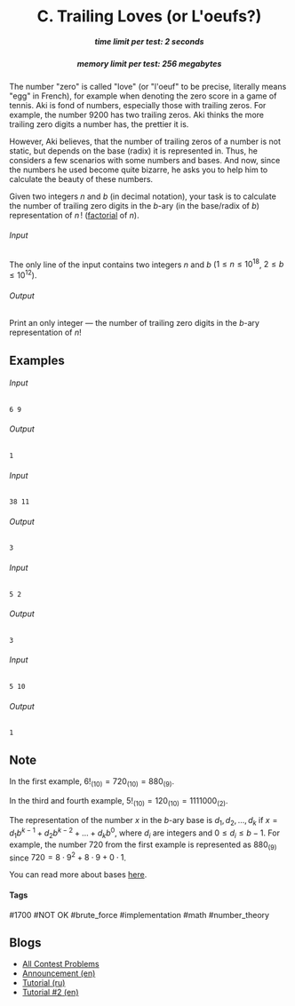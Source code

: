 <h1 style='text-align: center;'> C. Trailing Loves (or L'oeufs?)</h1>

<h5 style='text-align: center;'>time limit per test: 2 seconds</h5>
<h5 style='text-align: center;'>memory limit per test: 256 megabytes</h5>

 The number "zero" is called "love" (or "l'oeuf" to be precise, literally means "egg" in French), for example when denoting the zero score in a game of tennis. Aki is fond of numbers, especially those with trailing zeros. For example, the number $9200$ has two trailing zeros. Aki thinks the more trailing zero digits a number has, the prettier it is.

However, Aki believes, that the number of trailing zeros of a number is not static, but depends on the base (radix) it is represented in. Thus, he considers a few scenarios with some numbers and bases. And now, since the numbers he used become quite bizarre, he asks you to help him to calculate the beauty of these numbers.

Given two integers $n$ and $b$ (in decimal notation), your task is to calculate the number of trailing zero digits in the $b$-ary (in the base/radix of $b$) representation of $n\,!$ ([factorial](https://en.wikipedia.org/wiki/Factorial) of $n$). 

###### Input

The only line of the input contains two integers $n$ and $b$ ($1 \le n \le 10^{18}$, $2 \le b \le 10^{12}$).

###### Output

Print an only integer — the number of trailing zero digits in the $b$-ary representation of $n!$

## Examples

###### Input


```text
6 9  

```
###### Output


```text
1  

```
###### Input


```text
38 11  

```
###### Output


```text
3  

```
###### Input


```text
5 2  

```
###### Output


```text
3  

```
###### Input


```text
5 10  

```
###### Output


```text
1  

```
## Note

In the first example, $6!_{(10)} = 720_{(10)} = 880_{(9)}$.

In the third and fourth example, $5!_{(10)} = 120_{(10)} = 1111000_{(2)}$.

The representation of the number $x$ in the $b$-ary base is $d_1, d_2, \ldots, d_k$ if $x = d_1 b^{k - 1} + d_2 b^{k - 2} + \ldots + d_k b^0$, where $d_i$ are integers and $0 \le d_i \le b - 1$. For example, the number $720$ from the first example is represented as $880_{(9)}$ since $720 = 8 \cdot 9^2 + 8 \cdot 9 + 0 \cdot 1$.

You can read more about bases [here](https://en.wikipedia.org/wiki/Radix).



#### Tags 

#1700 #NOT OK #brute_force #implementation #math #number_theory 

## Blogs
- [All Contest Problems](../Codeforces_Round_538_(Div._2).md)
- [Announcement (en)](../blogs/Announcement_(en).md)
- [Tutorial (ru)](../blogs/Tutorial_(ru).md)
- [Tutorial #2 (en)](../blogs/Tutorial_2_(en).md)
